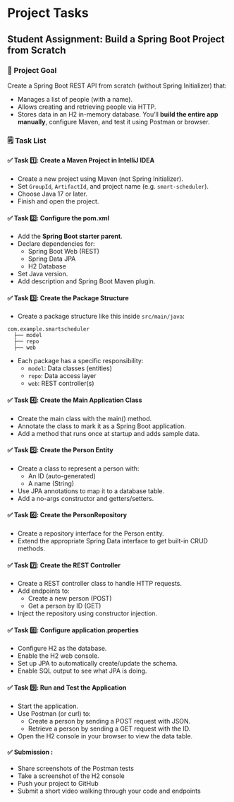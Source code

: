 # Project Tasks

## Student Assignment: Build a Spring Boot Project from Scratch

### 🎯 Project Goal
Create a Spring Boot REST API from scratch (without Spring Initializer) that:
- Manages a list of people (with a name).
- Allows creating and retrieving people via HTTP.
- Stores data in an H2 in-memory database.
You’ll **build the entire app manually**, configure Maven, and test it using Postman or browser.


### 🗒️ Task List
#### ✅ Task 1️⃣: Create a Maven Project in IntelliJ IDEA
- Create a new project using Maven (not Spring Initializer). 
- Set `GroupId`, `ArtifactId`, and project name (e.g. `smart-scheduler`). 
- Choose Java 17 or later. 
- Finish and open the project.

#### ✅ Task 2️⃣: Configure the pom.xml
- Add the **Spring Boot starter parent**. 
- Declare dependencies for:
  - Spring Boot Web (REST)
  - Spring Data JPA 
  - H2 Database 
- Set Java version. 
- Add description and Spring Boot Maven plugin.

#### ✅ Task 3️⃣: Create the Package Structure
- Create a package structure like this inside `src/main/java`:
```
com.example.smartscheduler
  ├── model
  ├── repo
  ├── web
```
- Each package has a specific responsibility:
  - `model`: Data classes (entities)
  - `repo`: Data access layer 
  - `web`: REST controller(s)

#### ✅ Task 4️⃣: Create the Main Application Class
- Create the main class with the main() method. 
- Annotate the class to mark it as a Spring Boot application. 
- Add a method that runs once at startup and adds sample data.

#### ✅ Task 5️⃣: Create the Person Entity
- Create a class to represent a person with:
  - An ID (auto-generated)
  - A name (String)
- Use JPA annotations to map it to a database table. 
- Add a no-args constructor and getters/setters.

#### ✅ Task 6️⃣: Create the PersonRepository
- Create a repository interface for the Person entity. 
- Extend the appropriate Spring Data interface to get built-in CRUD methods.

#### ✅ Task 7️⃣: Create the REST Controller
- Create a REST controller class to handle HTTP requests. 
- Add endpoints to:
  - Create a new person (POST)
  - Get a person by ID (GET)
- Inject the repository using constructor injection.

#### ✅ Task 8️⃣: Configure application.properties
- Configure H2 as the database. 
- Enable the H2 web console. 
- Set up JPA to automatically create/update the schema. 
- Enable SQL output to see what JPA is doing.

#### ✅ Task 9️⃣: Run and Test the Application
- Start the application. 
- Use Postman (or curl) to:
  - Create a person by sending a POST request with JSON. 
  - Retrieve a person by sending a GET request with the ID. 
- Open the H2 console in your browser to view the data table.

#### ✅  Submission :
- Share screenshots of the Postman tests 
- Take a screenshot of the H2 console 
- Push your project to GitHub 
- Submit a short video walking through your code and endpoints